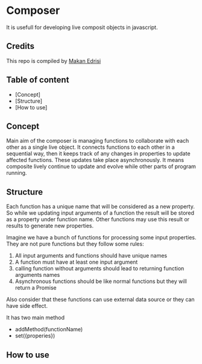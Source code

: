 Composer
==========
It is usefull for developing live composit objects in javascript. 

## Credits

This repo is compiled by [Makan Edrisi](https://github.com/makannew)

## Table of content
- [Concept]
- [Structure]
- [How to use]

## Concept

Main aim of the composer is managing functions to collaborate with each other as a single live object. It connects functions to each other in a sequential way, then it keeps track of any changes in properties to update affected functions. These updates take place asynchronously. It means composite lively continue to update and evolve while other parts of program running.

## Structure

Each function has a unique name that will be considered as a new property. So while we updating input arguments of a function the result will be stored as a property under function name. Other functions may use this result or results to generate new properties.


Imagine we have a bunch of functions for processing some input properties. They are not pure functions but they follow some rules:

1. All input arguments and functions should have unique names
2. A function must have at least one input argument
3. calling function without arguments should lead to returning function arguments names
4. Asynchronous functions should be like normal functions but they will return a Promise 

Also consider that these functions can use external data source or they can have side effect.


It has two main method
- addMethod(functionName)
- set({properies})


## How to use

